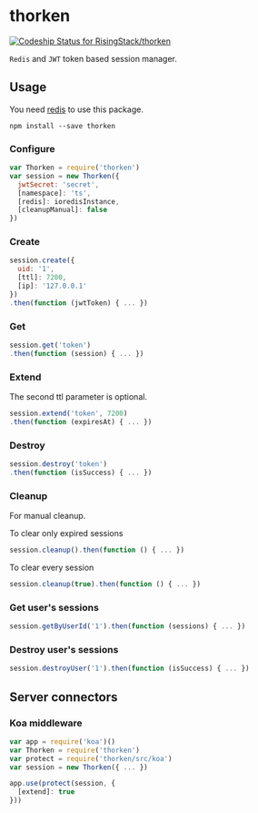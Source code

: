 # thorken
[ ![Codeship Status for RisingStack/thorken](https://codeship.com/projects/f14d16b0-44c7-0133-4946-4686174fbfc9/status?branch=master)](https://codeship.com/projects/104466)  

`Redis` and `JWT` token based session manager.

## Usage

You need [redis](http://redis.io) to use this package.  

`npm install --save thorken`

### Configure

```javascript
var Thorken = require('thorken')
var session = new Thorken({
  jwtSecret: 'secret',
  [namespace]: 'ts',
  [redis]: ioredisInstance,
  [cleanupManual]: false
})

```

### Create

```javascript
session.create({
  uid: '1',
  [ttl]: 7200,
  [ip]: '127.0.0.1'
})
.then(function (jwtToken) { ... })
```

### Get

```javascript
session.get('token')
.then(function (session) { ... })
```

### Extend

The second ttl parameter is optional.

```javascript
session.extend('token', 7200)
.then(function (expiresAt) { ... })
```

### Destroy

```javascript
session.destroy('token')
.then(function (isSuccess) { ... })
```

### Cleanup

For manual cleanup.

To clear only expired sessions

```javascript
session.cleanup().then(function () { ... })
```

To clear every session

```javascript
session.cleanup(true).then(function () { ... })
```

### Get user's sessions

```javascript
session.getByUserId('1').then(function (sessions) { ... })
```

### Destroy user's sessions

```javascript
session.destroyUser('1').then(function (isSuccess) { ... })
```

## Server connectors

### Koa middleware

```javascript
var app = require('koa')()
var Thorken = require('thorken')
var protect = require('thorken/src/koa')
var session = new Thorken({ ... })

app.use(protect(session, {
  [extend]: true
}))
```
